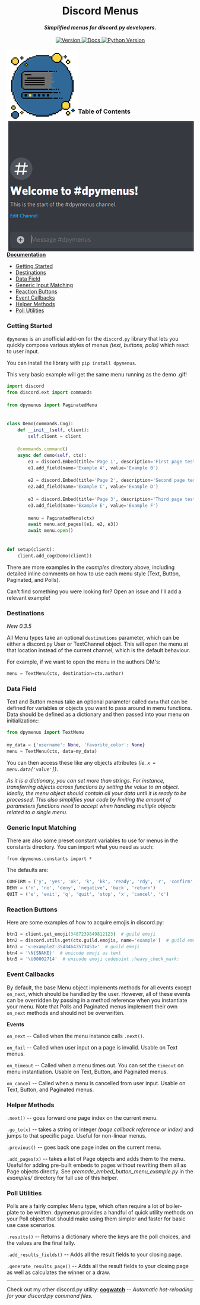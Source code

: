 <h1 align="center">Discord Menus</h1>
    
<div align="center">
  <strong><i>Simplified menus for discord.py developers.</i></strong>
  <br>
  <br>
  
  <a href="https://pypi.org/project/dpymenus/">
    <img src="https://img.shields.io/pypi/v/dpymenus?color=0073B7&label=Latest&style=for-the-badge" alt="Version" />
  </a>

  <a href="https://dpymenus.readthedocs.io/en/latest/">
    <img src="https://img.shields.io/readthedocs/dpymenus/latest?style=for-the-badge" alt="Docs" />
  </a>
  
  <a href="https://python.org">
    <img src="https://img.shields.io/pypi/pyversions/dpymenus?color=0073B7&style=for-the-badge" alt="Python Version" />
  </a>
</div>
<br>

<img align="left" src="assets/logo.png" alt="dpymenus">

<br>

<img align="right" src="assets/demo.gif" alt="user creates an embed, reaction buttons are added, and user navigates the menu
by clicking the buttons">

<br>
<br>
<br>
<br>
<br>
<br>

### Table of Contents
**[Documentation](https://dpymenus.readthedocs.io/en/latest/?badge=latest)**
+ [Getting Started](#getting-started)
+ [Destinations](#destinations)
+ [Data Field](#data-field)
+ [Generic Input Matching](#generic-input-matching)
+ [Reaction Buttons](#reaction-buttons)
+ [Event Callbacks](#event-callbacks)
+ [Helper Methods](#helper-methods)
+ [Poll Utilities](#poll-utilities)

### Getting Started
`dpymenus` is an unofficial add-on for the `discord.py` library that lets you quickly compose various styles of 
menus *(text, buttons, polls)* which react to user input.

You can install the library with `pip install dpymenus`.

This very basic example will get the same menu running as the demo .gif!

```python
import discord
from discord.ext import commands

from dpymenus import PaginatedMenu


class Demo(commands.Cog):
    def __init__(self, client):
        self.client = client

    @commands.command()
    async def demo(self, ctx):
        e1 = discord.Embed(title='Page 1', description='First page test!')
        e1.add_field(name='Example A', value='Example B')

        e2 = discord.Embed(title='Page 2', description='Second page test!')
        e2.add_field(name='Example C', value='Example D')

        e3 = discord.Embed(title='Page 3', description='Third page test!')
        e3.add_field(name='Example E', value='Example F')

        menu = PaginatedMenu(ctx)
        await menu.add_pages([e1, e2, e3])
        await menu.open()


def setup(client):
    client.add_cog(Demo(client))
```

There are more examples in the *examples* directory above, including detailed inline comments
on how to use each menu style (Text, Button, Paginated, and Polls).

Can't find something you were looking for? Open an issue and I'll add a relevant example!

### Destinations
*New 0.3.5*

All Menu types take an optional `destinations` parameter, which can be either a discord.py User
or TextChannel object. This will open the menu at that location instead of the current channel, 
which is the default behaviour.

For example, if we want to open the menu in the authors DM's:

```python
menu = TextMenu(ctx, destination=ctx.author)
```
    
### Data Field
Text and Button menus take an optional parameter called `data` that can be defined for variables or objects you
want to pass around in menu functions. Data should be defined as a dictionary and then passed into your menu on 
initialization::

```python
from dpymenus import TextMenu

my_data = {'username': None, 'favorite_color': None}
menu = TextMenu(ctx, data=my_data)
```

You can then access these like any objects attributes *(ie. `x = menu.data['value']`)*.

*As it is a dictionary, you can set more than strings. For instance,
transferring objects across functions by setting the value to an object. Ideally, the menu 
object should contain all your data until it is ready to be processed. This also simplifies
your code by limiting the amount of parameters functions need to accept when handling
multiple objects related to a single menu.*

### Generic Input Matching
There are also some preset constant variables to use for menus in the constants directory. You can
import what you need as such:

`from dpymenus.constants import *`

The defaults are:
```python
CONFIRM = ('y', 'yes', 'ok', 'k', 'kk', 'ready', 'rdy', 'r', 'confirm', 'okay')
DENY = ('n', 'no', 'deny', 'negative', 'back', 'return')
QUIT = ('e', 'exit', 'q', 'quit', 'stop', 'x', 'cancel', 'c')
```

### Reaction Buttons
Here are some examples of how to acquire emojis in discord.py:
```python
btn1 = client.get_emoji(3487239849812123)  # guild emoji
btn2 = discord.utils.get(ctx.guild.emojis, name='example')  # guild emoji
btn3 = '<:example2:35434643573451>'  # guild emoji
btn4 = '\N{SNAKE}'  # unicode emoji as text
btn5 = '\U00002714'  # unicode emoji codepoint :heavy_check_mark:
```

### Event Callbacks
By default, the base Menu object implements methods for all events except `on_next`, which should
be handled by the user. However, all of these events can be overridden by passing in a method reference
when you instantiate your menu. Note that Polls and Paginated menus implement their own `on_next` methods
and should not be overwritten.

**Events**

`on_next` -- Called when the menu instance calls `.next()`. 

`on_fail` -- Called when user input on a page is invalid. Usable on Text menus.

`on_timeout` -- Called when a menu times out. You can set the `timeout` on menu instantiation.
 Usable on Text, Button, and Paginated menus.

`on_cancel` -- Called when a menu is cancelled from user input.
 Usable on Text, Button, and Paginated menus.


### Helper Methods
`.next()` -- goes forward one page index on the current menu.

`.go_to(x)` -- takes a string or integer *(page callback reference or index)* and jumps to that specific page. 
Useful for non-linear menus.

`.previous()` -- goes back one page index on the current menu.

`.add_pages(x)` -- takes a list of Page objects and adds them to the menu. Useful for adding pre-built embeds to pages
without rewriting them all as Page objects directly. See *premade_embed_button_menu_example.py* in the *examples/*
directory for full use of this helper.


### Poll Utilities
Polls are a fairly complex Menu type, which often require a lot of boiler-plate to be written. dpymenus provides
a handful of quick utility methods on your Poll object that should make using them simpler and faster for basic
use case scenarios.

`.results()` -- Returns a dictionary where the keys are the poll choices, and the values are the final tally.

`.add_results_fields()` -- Adds all the result fields to your closing page.

`.generate_results_page()` -- Adds all the result fields to your closing page as well as calculates the winner or 
a draw.

-----

Check out my other discord.py utility: **[cogwatch](https://github.com/robertwayne/cogwatch)** -- *Automatic hot-reloading for your discord.py command files.*
